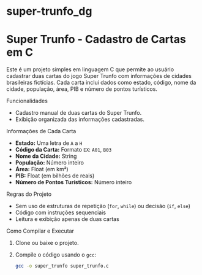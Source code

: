 # super-trunfo_dg
# Super Trunfo - Cadastro de Cartas em C

Este é um projeto simples em linguagem C que permite ao usuário cadastrar duas cartas do jogo Super Trunfo com informações de cidades brasileiras fictícias. Cada carta inclui dados como estado, código, nome da cidade, população, área, PIB e número de pontos turísticos.

Funcionalidades

- Cadastro manual de duas cartas do Super Trunfo.
- Exibição organizada das informações cadastradas.

Informações de Cada Carta

- **Estado:** Uma letra de `A` a `H`
- **Código da Carta:** Formato `EX`: `A01`, `B03`
- **Nome da Cidade:** String
- **População:** Número inteiro
- **Área:** Float (em km²)
- **PIB:** Float (em bilhões de reais)
- **Número de Pontos Turísticos:** Número inteiro

 Regras do Projeto

- Sem uso de estruturas de repetição (`for`, `while`) ou decisão (`if`, `else`)
- Código com instruções sequenciais
- Leitura e exibição apenas de duas cartas

 Como Compilar e Executar

1. Clone ou baixe o projeto.
2. Compile o código usando o `gcc`:

   ```bash
   gcc -o super_trunfo super_trunfo.c


